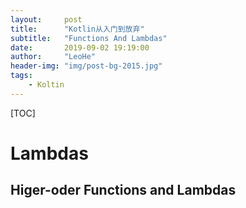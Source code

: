 ```yaml
---
layout:     post
title:      "Kotlin从入门到放弃"
subtitle:   "Functions And Lambdas"
date:       2019-09-02 19:19:00
author:     "LeoHe"
header-img: "img/post-bg-2015.jpg"
tags:
    - Koltin
---
```


[TOC]

# Lambdas

## Higer-oder Functions and Lambdas

